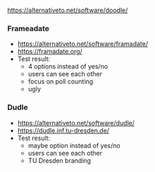https://alternativeto.net/software/doodle/

### Frameadate
- https://alternativeto.net/software/framadate/
- https://framadate.org/
- Test result:
  - 4 options instead of yes/no
  - users can see each other
  - focus on poll counting
  - ugly
  
### Dudle
- https://alternativeto.net/software/dudle/
- https://dudle.inf.tu-dresden.de/
- Test result:
  - maybe option instead of yes/no
  - users can see each other
  - TU Dresden branding

